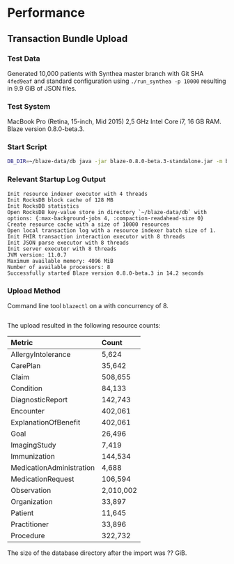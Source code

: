 # Performance

## Transaction Bundle Upload

### Test Data

Generated 10,000 patients with Synthea master branch with Git SHA `4fed9eaf` and standard configuration using `./run_synthea -p 10000` resulting in 9.9 GiB of JSON files.

### Test System

MacBook Pro \(Retina, 15-inch, Mid 2015\) 2,5 GHz Intel Core i7, 16 GB RAM. Blaze version 0.8.0-beta.3.

### Start Script

```bash
DB_DIR=~/blaze-data/db java -jar blaze-0.8.0-beta.3-standalone.jar -m blaze.core
```

### Relevant Startup Log Output

```text
Init resource indexer executor with 4 threads
Init RocksDB block cache of 128 MB
Init RocksDB statistics
Open RocksDB key-value store in directory `~/blaze-data/db` with options: {:max-background-jobs 4, :compaction-readahead-size 0}
Create resource cache with a size of 10000 resources
Open local transaction log with a resource indexer batch size of 1.
Init FHIR transaction interaction executor with 8 threads
Init JSON parse executor with 8 threads
Init server executor with 8 threads
JVM version: 11.0.7
Maximum available memory: 4096 MiB
Number of available processors: 8
Successfully started Blaze version 0.8.0-beta.3 in 14.2 seconds
```

### Upload Method

Command line tool `blazectl` on a  with concurrency of 8.

```text
```

The upload resulted in the following resource counts:

| Metric | Count |
| :--- | :--- |
| AllergyIntolerance | 5,624 |
| CarePlan | 35,642 |
| Claim | 508,655 |
| Condition | 84,133 |
| DiagnosticReport | 142,743 |
| Encounter | 402,061 |
| ExplanationOfBenefit | 402,061 |
| Goal | 26,496 |
| ImagingStudy | 7,419 |
| Immunization | 144,534 |
| MedicationAdministration | 4,688 |
| MedicationRequest | 106,594 |
| Observation | 2,010,002 |
| Organization | 33,897 |
| Patient | 11,645 |
| Practitioner | 33,896 |
| Procedure | 322,732 |

The size of the database directory after the import was ?? GiB.



